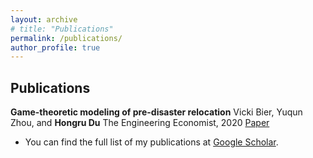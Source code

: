 ```yaml
---
layout: archive
# title: "Publications"
permalink: /publications/
author_profile: true
---
```


<!-- {% if author.googlescholar %}
  You can also find my articles on <u><a href="{{author.googlescholar}}">my Google Scholar profile</a>.</u>
{% endif %}

{% include base_path %}

{% for post in site.publications reversed %}
  {% include archive-single.html %}
{% endfor %}-->

## Publications

**Game-theoretic modeling of pre-disaster relocation**
Vicki Bier, Yuqun Zhou, and **Hongru Du**
The Engineering Economist, 2020
[Paper](https://www.tandfonline.com/doi/abs/10.1080/0013791X.2019.1677837)

- You can find the full list of my publications at [Google Scholar](https://scholar.google.com/citations?user=rBkH7h0AAAAJ&hl=en).
